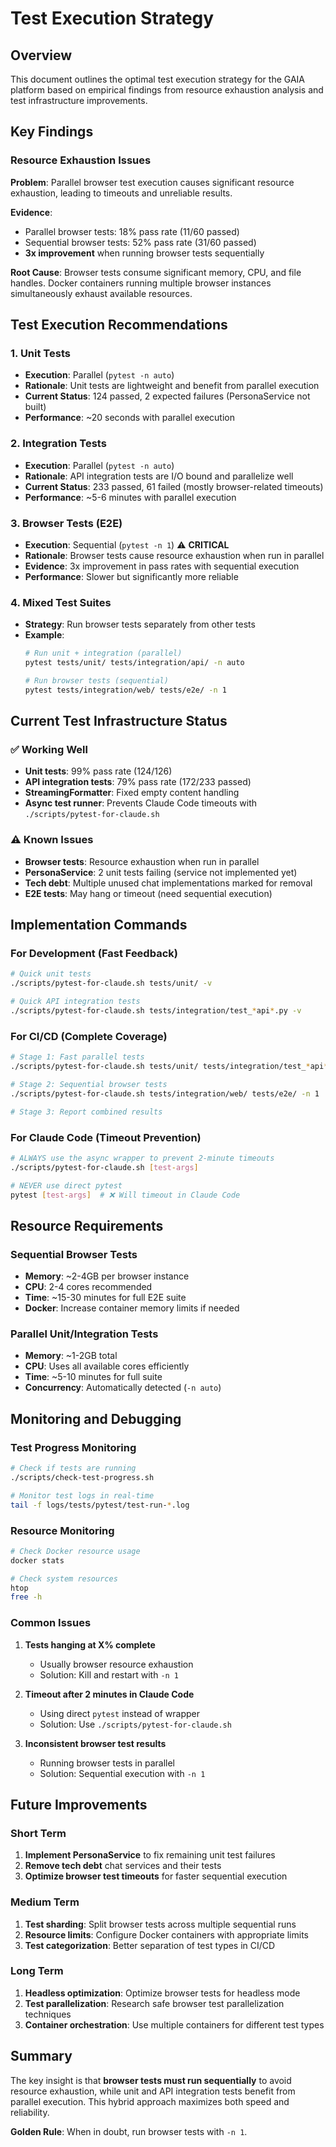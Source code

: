 # Test Execution Strategy

## Overview

This document outlines the optimal test execution strategy for the GAIA platform based on empirical findings from resource exhaustion analysis and test infrastructure improvements.

## Key Findings

### Resource Exhaustion Issues

**Problem**: Parallel browser test execution causes significant resource exhaustion, leading to timeouts and unreliable results.

**Evidence**: 
- Parallel browser tests: 18% pass rate (11/60 passed)  
- Sequential browser tests: 52% pass rate (31/60 passed)
- **3x improvement** when running browser tests sequentially

**Root Cause**: Browser tests consume significant memory, CPU, and file handles. Docker containers running multiple browser instances simultaneously exhaust available resources.

## Test Execution Recommendations

### 1. Unit Tests
- **Execution**: Parallel (`pytest -n auto`)
- **Rationale**: Unit tests are lightweight and benefit from parallel execution
- **Current Status**: 124 passed, 2 expected failures (PersonaService not built)
- **Performance**: ~20 seconds with parallel execution

### 2. Integration Tests  
- **Execution**: Parallel (`pytest -n auto`)
- **Rationale**: API integration tests are I/O bound and parallelize well
- **Current Status**: 233 passed, 61 failed (mostly browser-related timeouts)
- **Performance**: ~5-6 minutes with parallel execution

### 3. Browser Tests (E2E)
- **Execution**: Sequential (`pytest -n 1`) ⚠️ **CRITICAL**
- **Rationale**: Browser tests cause resource exhaustion when run in parallel
- **Evidence**: 3x improvement in pass rates with sequential execution
- **Performance**: Slower but significantly more reliable

### 4. Mixed Test Suites
- **Strategy**: Run browser tests separately from other tests
- **Example**:
  ```bash
  # Run unit + integration (parallel)
  pytest tests/unit/ tests/integration/api/ -n auto
  
  # Run browser tests (sequential) 
  pytest tests/integration/web/ tests/e2e/ -n 1
  ```

## Current Test Infrastructure Status

### ✅ Working Well
- **Unit tests**: 99% pass rate (124/126)
- **API integration tests**: 79% pass rate (172/233 passed)
- **StreamingFormatter**: Fixed empty content handling
- **Async test runner**: Prevents Claude Code timeouts with `./scripts/pytest-for-claude.sh`

### ⚠️ Known Issues  
- **Browser tests**: Resource exhaustion when run in parallel
- **PersonaService**: 2 unit tests failing (service not implemented yet)
- **Tech debt**: Multiple unused chat implementations marked for removal
- **E2E tests**: May hang or timeout (need sequential execution)

## Implementation Commands

### For Development (Fast Feedback)
```bash
# Quick unit tests
./scripts/pytest-for-claude.sh tests/unit/ -v

# Quick API integration tests  
./scripts/pytest-for-claude.sh tests/integration/test_*api*.py -v
```

### For CI/CD (Complete Coverage)
```bash
# Stage 1: Fast parallel tests
./scripts/pytest-for-claude.sh tests/unit/ tests/integration/test_*api*.py -n auto

# Stage 2: Sequential browser tests
./scripts/pytest-for-claude.sh tests/integration/web/ tests/e2e/ -n 1  

# Stage 3: Report combined results
```

### For Claude Code (Timeout Prevention)
```bash
# ALWAYS use the async wrapper to prevent 2-minute timeouts
./scripts/pytest-for-claude.sh [test-args]

# NEVER use direct pytest 
pytest [test-args]  # ❌ Will timeout in Claude Code
```

## Resource Requirements

### Sequential Browser Tests
- **Memory**: ~2-4GB per browser instance
- **CPU**: 2-4 cores recommended
- **Time**: ~15-30 minutes for full E2E suite
- **Docker**: Increase container memory limits if needed

### Parallel Unit/Integration Tests
- **Memory**: ~1-2GB total
- **CPU**: Uses all available cores efficiently
- **Time**: ~5-10 minutes for full suite
- **Concurrency**: Automatically detected (`-n auto`)

## Monitoring and Debugging

### Test Progress Monitoring
```bash
# Check if tests are running
./scripts/check-test-progress.sh

# Monitor test logs in real-time
tail -f logs/tests/pytest/test-run-*.log
```

### Resource Monitoring
```bash
# Check Docker resource usage
docker stats

# Check system resources
htop
free -h
```

### Common Issues

1. **Tests hanging at X% complete**
   - Usually browser resource exhaustion
   - Solution: Kill and restart with `-n 1`

2. **Timeout after 2 minutes in Claude Code**  
   - Using direct `pytest` instead of wrapper
   - Solution: Use `./scripts/pytest-for-claude.sh`

3. **Inconsistent browser test results**
   - Running browser tests in parallel
   - Solution: Sequential execution with `-n 1`

## Future Improvements

### Short Term
1. **Implement PersonaService** to fix remaining unit test failures
2. **Remove tech debt** chat services and their tests
3. **Optimize browser test timeouts** for faster sequential execution

### Medium Term  
1. **Test sharding**: Split browser tests across multiple sequential runs
2. **Resource limits**: Configure Docker containers with appropriate limits
3. **Test categorization**: Better separation of test types in CI/CD

### Long Term
1. **Headless optimization**: Optimize browser tests for headless mode
2. **Test parallelization**: Research safe browser test parallelization techniques
3. **Container orchestration**: Use multiple containers for different test types

## Summary

The key insight is that **browser tests must run sequentially** to avoid resource exhaustion, while unit and API integration tests benefit from parallel execution. This hybrid approach maximizes both speed and reliability.

**Golden Rule**: When in doubt, run browser tests with `-n 1`.